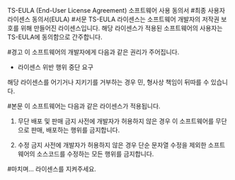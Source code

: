 TS-EULA (End-User License Agreement) 소프트웨어 사용 동의서
#최종 사용자 라이센스 동의서(EULA)
#서문
TS-EULA 라이센스는 소프트웨어 개발자의 저작권 보호를 위해 만들어진 라이센스입니다.
해당 라이센스가 적용된 소프트웨어의 사용자는 TS-EULA에 동의함으로 간주합니다.

#경고
이 소프트웨어의 개발자에게 다음과 같은 권리가 주어집니다.
- 라이센스 위반 행위 중단 요구

해당 라이센스를 어기거나 지키기를 거부하는 경우 민, 형사상 책임이 뒤따를 수 있습니다.

#본문
이 소프트웨어는 다음과 같은 라이센스가 적용됩니다.

1. 무단 배포 및 판매 금지
사전에 개발자가 허용하지 않은 경우 이 소프트웨어를 무단으로 판매, 배포하는 행위를 금지합니다.

2. 수정 금지
사전에 개발자가 허용하지 않은 경우 단순 문자열 수정을 제외한 소프트웨어의 소스코드를 수정하는 모든 행위를 금지합니다.

#마치며...
라이센스를 지켜주세요.
